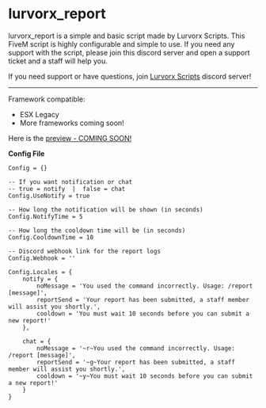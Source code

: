 # lurvorx_report
lurvorx_report is a simple and basic script made by Lurvorx Scripts. This FiveM script is highly configurable and simple to use.
If you need any support with the script, please join this discord server and open a support ticket and a staff will help you.

If you need support or have questions, join [Lurvorx Scripts](https://discord.gg/jJnE7yTYZW) discord server!

---------------------------------------------------------------------------------------------------------------------------
Framework compatible:
- ESX Legacy
- More frameworks coming soon!

Here is the [preview - COMING SOON!]()

**Config File**
```
Config = {}

-- If you want notification or chat
-- true = notify  |  false = chat
Config.UseNotify = true

-- How long the notification will be shown (in seconds)
Config.NotifyTime = 5

-- How long the cooldown time will be (in seconds)
Config.CooldownTime = 10

-- Discord webhook link for the report logs
Config.Webhook = ''

Config.Locales = {
    notify = {
        noMessage = 'You used the command incorrectly. Usage: /report [message]',
        reportSend = 'Your report has been submitted, a staff member will assist you shortly.',
        cooldown = 'You must wait 10 seconds before you can submit a new report!'
    },

    chat = {
        noMessage = '~r~You used the command incorrectly. Usage: /report [message]',
        reportSend = '~g~Your report has been submitted, a staff member will assist you shortly.',
        cooldown = '~y~You must wait 10 seconds before you can submit a new report!'
    }
}
```
